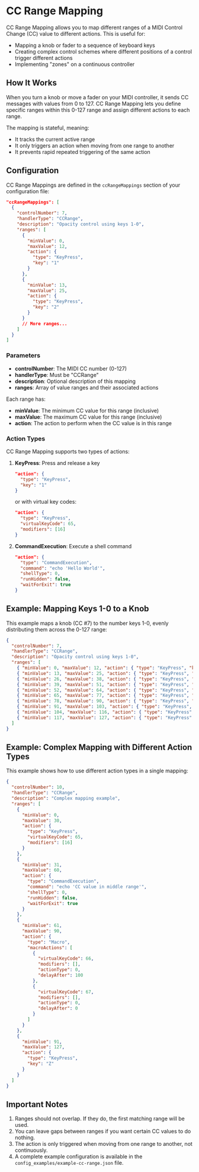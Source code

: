 # CC Range Mapping

CC Range Mapping allows you to map different ranges of a MIDI Control Change (CC) value to different actions. This is useful for:

- Mapping a knob or fader to a sequence of keyboard keys
- Creating complex control schemes where different positions of a control trigger different actions
- Implementing "zones" on a continuous controller

## How It Works

When you turn a knob or move a fader on your MIDI controller, it sends CC messages with values from 0 to 127. CC Range Mapping lets you define specific ranges within this 0-127 range and assign different actions to each range.

The mapping is stateful, meaning:
- It tracks the current active range
- It only triggers an action when moving from one range to another
- It prevents rapid repeated triggering of the same action

## Configuration

CC Range Mappings are defined in the `ccRangeMappings` section of your configuration file:

```json
"ccRangeMappings": [
  {
    "controlNumber": 7,
    "handlerType": "CCRange",
    "description": "Opacity control using keys 1-0",
    "ranges": [
      {
        "minValue": 0,
        "maxValue": 12,
        "action": {
          "type": "KeyPress",
          "key": "1"
        }
      },
      {
        "minValue": 13,
        "maxValue": 25,
        "action": {
          "type": "KeyPress",
          "key": "2"
        }
      }
      // More ranges...
    ]
  }
]
```

### Parameters

- **controlNumber**: The MIDI CC number (0-127)
- **handlerType**: Must be "CCRange"
- **description**: Optional description of this mapping
- **ranges**: Array of value ranges and their associated actions

Each range has:
- **minValue**: The minimum CC value for this range (inclusive)
- **maxValue**: The maximum CC value for this range (inclusive)
- **action**: The action to perform when the CC value is in this range

### Action Types

CC Range Mapping supports two types of actions:

1. **KeyPress**: Press and release a key
   ```json
   "action": {
     "type": "KeyPress",
     "key": "1"
   }
   ```
   or with virtual key codes:
   ```json
   "action": {
     "type": "KeyPress",
     "virtualKeyCode": 65,
     "modifiers": [16]
   }
   ```

2. **CommandExecution**: Execute a shell command
   ```json
   "action": {
     "type": "CommandExecution",
     "command": "echo 'Hello World'",
     "shellType": 0,
     "runHidden": false,
     "waitForExit": true
   }
   ```



## Example: Mapping Keys 1-0 to a Knob

This example maps a knob (CC #7) to the number keys 1-0, evenly distributing them across the 0-127 range:

```json
{
  "controlNumber": 7,
  "handlerType": "CCRange",
  "description": "Opacity control using keys 1-0",
  "ranges": [
    { "minValue": 0, "maxValue": 12, "action": { "type": "KeyPress", "key": "1" } },
    { "minValue": 13, "maxValue": 25, "action": { "type": "KeyPress", "key": "2" } },
    { "minValue": 26, "maxValue": 38, "action": { "type": "KeyPress", "key": "3" } },
    { "minValue": 39, "maxValue": 51, "action": { "type": "KeyPress", "key": "4" } },
    { "minValue": 52, "maxValue": 64, "action": { "type": "KeyPress", "key": "5" } },
    { "minValue": 65, "maxValue": 77, "action": { "type": "KeyPress", "key": "6" } },
    { "minValue": 78, "maxValue": 90, "action": { "type": "KeyPress", "key": "7" } },
    { "minValue": 91, "maxValue": 103, "action": { "type": "KeyPress", "key": "8" } },
    { "minValue": 104, "maxValue": 116, "action": { "type": "KeyPress", "key": "9" } },
    { "minValue": 117, "maxValue": 127, "action": { "type": "KeyPress", "key": "0" } }
  ]
}
```

## Example: Complex Mapping with Different Action Types

This example shows how to use different action types in a single mapping:

```json
{
  "controlNumber": 10,
  "handlerType": "CCRange",
  "description": "Complex mapping example",
  "ranges": [
    {
      "minValue": 0,
      "maxValue": 30,
      "action": {
        "type": "KeyPress",
        "virtualKeyCode": 65,
        "modifiers": [16]
      }
    },
    {
      "minValue": 31,
      "maxValue": 60,
      "action": {
        "type": "CommandExecution",
        "command": "echo 'CC value in middle range'",
        "shellType": 0,
        "runHidden": false,
        "waitForExit": true
      }
    },
    {
      "minValue": 61,
      "maxValue": 90,
      "action": {
        "type": "Macro",
        "macroActions": [
          {
            "virtualKeyCode": 66,
            "modifiers": [],
            "actionType": 0,
            "delayAfter": 100
          },
          {
            "virtualKeyCode": 67,
            "modifiers": [],
            "actionType": 0,
            "delayAfter": 0
          }
        ]
      }
    },
    {
      "minValue": 91,
      "maxValue": 127,
      "action": {
        "type": "KeyPress",
        "key": "Z"
      }
    }
  ]
}
```

## Important Notes

1. Ranges should not overlap. If they do, the first matching range will be used.
2. You can leave gaps between ranges if you want certain CC values to do nothing.
3. The action is only triggered when moving from one range to another, not continuously.
4. A complete example configuration is available in the `config_examples/example-cc-range.json` file.

